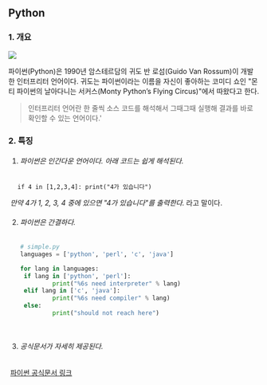 ## Python



### 1. 개요

![](https://wikidocs.net/images/page/5/pahkey_KRRKrp.png)

파이썬(Python)은 1990년 암스테르담의 귀도 반 로섬(Guido Van Rossum)이 개발한 인터프리터 언어이다. 귀도는 파이썬이라는 이름을 자신이 좋아하는 코미디 쇼인 "몬티 파이썬의 날아다니는 서커스(Monty Python’s Flying Circus)"에서 따왔다고 한다.

> 인터프리터 언어란 한 줄씩 소스 코드를 해석해서 그때그때 실행해 결과를 바로 확인할 수 있는 언어이다.'



### 2. 특징

1. ###### 파이썬은 인간다운 언어이다. 아래 코드는 쉽게 해석된다.

​		```  if 4 in [1,2,3,4]: print("4가 있습니다")```

​		*만약 4가 1, 2, 3, 4 중에 있으면 "4가 있습니다"를 출력한다.* 라고 말이다.



2. ###### 파이썬은 간결하다.

   ```python
   # simple.py
   languages = ['python', 'perl', 'c', 'java']
   
   for lang in languages:
   	if lang in ['python', 'perl']:
   			print("%6s need interpreter" % lang)
   	elif lang in ['c', 'java']:
   			print("%6s need compiler" % lang)
   	else:
   			print("should not reach here")

 

3. ###### 공식문서가 자세히 제공된다.

​		[파이썬 공식문서 링크](https://docs.python.org/3/)







   